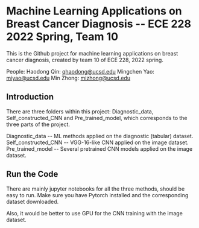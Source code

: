 # Machine Learning Applications on Breast Cancer Diagnosis -- ECE 228 2022 Spring, Team 10

This is the Github project for machine learning applications on breast cancer diagnosis, created by team 10 of ECE 228, 2022 spring.

People: 
Haodong Qin: qhaodong@ucsd.edu
Mingchen Yao: miyao@ucsd.edu
Min Zhong: mizhong@ucsd.edu


## Introduction

There are three folders within this project: Diagnostic_data, Self_constructed_CNN and Pre_trained_model, which corresponds to the three parts of the project. 

Diagnostic_data -- ML methods applied on the diagnostic (tabular) dataset.
Self_constructed_CNN -- VGG-16-like CNN applied on the image dataset.
Pre_trained_model -- Several pretrained CNN models applied on the image dataset.


## Run the Code

There are mainly jupyter notebooks for all the three methods, should be easy to run. Make sure you have Pytorch installed and the corresponding dataset downloaded.

Also, it would be better to use GPU for the CNN training with the image dataset.
